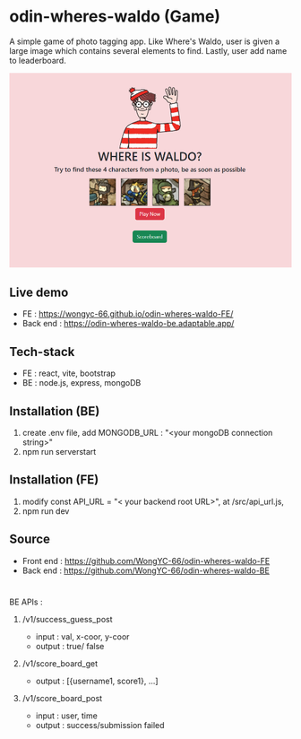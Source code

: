 # odin-wheres-waldo (Game)
A simple game of  photo tagging app. Like Where's Waldo, user is given a large image which contains several elements to find. Lastly, user add name to leaderboard.

![photo](wheres-waldo.png)

## Live demo

- FE : https://wongyc-66.github.io/odin-wheres-waldo-FE/
- Back end : https://odin-wheres-waldo-be.adaptable.app/


## Tech-stack
- FE : react, vite, bootstrap
- BE : node.js, express, mongoDB



## Installation (BE)
1. create .env file, add MONGODB_URL : "\<your mongoDB connection string\>"
2. npm run serverstart

## Installation (FE)
1. modify const API_URL = "< your backend root URL>", at /src/api_url.js, 
2. npm run dev

## Source

- Front end :  https://github.com/WongYC-66/odin-wheres-waldo-FE
- Back end : https://github.com/WongYC-66/odin-wheres-waldo-BE

#
BE APIs :
1.  /v1/success_guess_post 
    - input : val, x-coor, y-coor
    - output : true/ false

2.  /v1/score_board_get
    - output : [{username1, score1}, ...]

3.  /v1/score_board_post
    - input : user, time
    - output : success/submission failed
